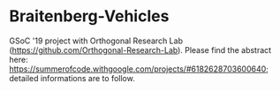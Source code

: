 # Braitenberg-Vehicles
GSoC '19 project with Orthogonal Research Lab (https://github.com/Orthogonal-Research-Lab). Please find the abstract here: https://summerofcode.withgoogle.com/projects/#6182628703600640; detailed informations are to follow.
